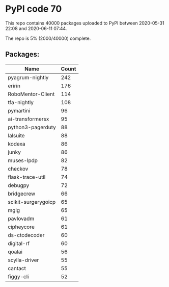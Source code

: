 # PyPI code 70

This repo contains 40000 packages uploaded to PyPI between 
2020-05-31 22:08 and 2020-06-11 07:44.

The repo is 5% (2000/40000) complete.

## Packages:

| Name  | Count |
| ----- | ----- |
| pyagrum-nightly | 242 |
| eririn | 176 |
| RoboMentor-Client | 114 |
| tfa-nightly | 108 |
| pymartini | 96 |
| ai-transformersx | 95 |
| python3-pagerduty | 88 |
| lalsuite | 88 |
| kodexa | 86 |
| junky | 86 |
| muses-lpdp | 82 |
| checkov | 78 |
| flask-trace-util | 74 |
| debugpy | 72 |
| bridgecrew | 66 |
| scikit-surgerygoicp | 65 |
| mglg | 65 |
| pavlovadm | 61 |
| cipheycore | 61 |
| ds-ctcdecoder | 60 |
| digital-rf | 60 |
| qoalai | 56 |
| scylla-driver | 55 |
| cantact | 55 |
| figgy-cli | 52 |


